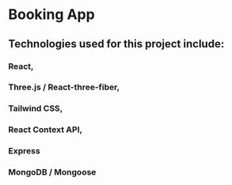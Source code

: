 # Booking App
## Technologies used for this project include:  
### React,
### Three.js / React-three-fiber,
### Tailwind CSS,
### React Context API,
### Express
### MongoDB / Mongoose